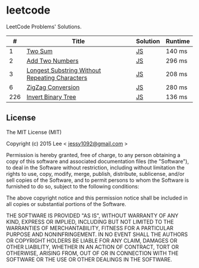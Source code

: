 leetcode
=============
LeetCode Problems' Solutions.

| # | Title | Solution | Runtime |
|---|-------|----------|---------|
| 1 | [Two Sum](https://leetcode.com/problems/two-sum/) | [JS](./javascript/1_TwoSum.js) | 140 ms |
| 2 | [Add Two Numbers](https://leetcode.com/problems/add-two-numbers/) | [JS](./javascript/2_AddTwoNumbers.js) | 296 ms |
| 3 | [Longest Substring Without Repeating Characters](https://leetcode.com/problems/longest-substring-without-repeating-characters/) | [JS](./javascript/3_LongestSubstringWithoutRepeatingCharacters.js) | 208 ms |
| 6 | [ZigZag Conversion](https://leetcode.com/problems/zigzag-conversion/) | [JS](./javascript/6_ZigZagConversion.js) | 280 ms |
|226| [Invert Binary Tree](https://leetcode.com/problems/two-sum/) | [JS](./javascript/226_InvertBinaryTree.js) | 136 ms |

## License

The MIT License (MIT)

Copyright (c) 2015 Lee  < jessy1092@gmail.com >

Permission is hereby granted, free of charge, to any person obtaining a copy of
this software and associated documentation files (the "Software"), to deal in
the Software without restriction, including without limitation the rights to
use, copy, modify, merge, publish, distribute, sublicense, and/or sell copies of
the Software, and to permit persons to whom the Software is furnished to do so,
subject to the following conditions:

The above copyright notice and this permission notice shall be included in all
copies or substantial portions of the Software.

THE SOFTWARE IS PROVIDED "AS IS", WITHOUT WARRANTY OF ANY KIND, EXPRESS OR
IMPLIED, INCLUDING BUT NOT LIMITED TO THE WARRANTIES OF MERCHANTABILITY, FITNESS
FOR A PARTICULAR PURPOSE AND NONINFRINGEMENT. IN NO EVENT SHALL THE AUTHORS OR
COPYRIGHT HOLDERS BE LIABLE FOR ANY CLAIM, DAMAGES OR OTHER LIABILITY, WHETHER
IN AN ACTION OF CONTRACT, TORT OR OTHERWISE, ARISING FROM, OUT OF OR IN
CONNECTION WITH THE SOFTWARE OR THE USE OR OTHER DEALINGS IN THE SOFTWARE.
